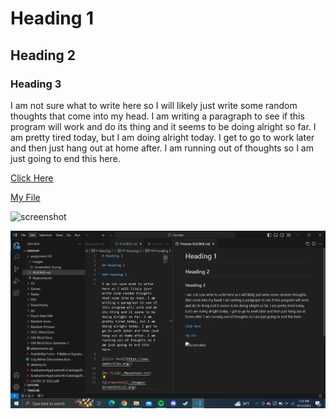 # Heading 1

## Heading 2

### Heading 3

I am not sure what to write here so I will likely just write some random thoughts that come into my head. I am writing a paragraph to see if this program will work and do its thing and it seems to be doing alright so far. I am pretty tired today, but I am doing alright today. I get to go to work later and then just hang out at home after. I am running out of thoughts so I am just going to end this here. 

[Click Here](https://www.seeturtles.org/)

[My File](./Responses.txt)

![screenshot](./Images/Screenshot(2).png)

![screenshot2](./Images/Capture.PNG)